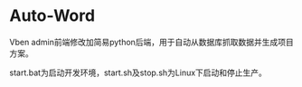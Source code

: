 # Auto-Word
Vben admin前端修改加简易python后端，用于自动从数据库抓取数据并生成项目方案。

start.bat为启动开发环境，start.sh及stop.sh为Linux下启动和停止生产。
